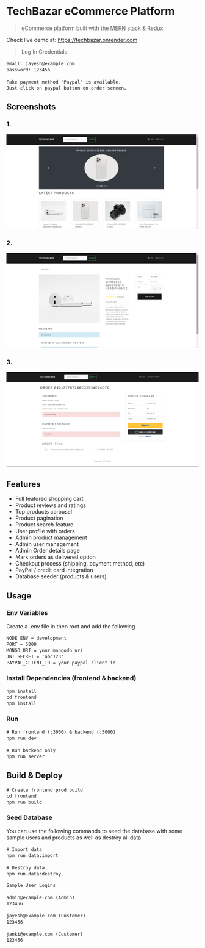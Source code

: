 # TechBazar eCommerce Platform

> eCommerce platform built with the MERN stack & Redux.

Check live demo at: https://techbazar.onrender.com

> Log In Credentials
```
email: jayesh@example.com
password: 123456

Fake payment method 'Paypal' is available.
Just click on paypal button on order screen.
```
## Screenshots
### 1.
![Screenchot](https://github.com/ShivaMaurya06/techbazar/blob/main/uploads/app_pic1.png)
### 2.
![screenshot](https://github.com/ShivaMaurya06/techbazar/blob/main/uploads/app_pic2.png)
### 3.
![screenshot](https://github.com/ShivaMaurya06/techbazar/blob/main/uploads/app_pic3.png)

## Features

- Full featured shopping cart
- Product reviews and ratings
- Top products carousel
- Product pagination
- Product search feature
- User profile with orders
- Admin product management
- Admin user management
- Admin Order details page
- Mark orders as delivered option
- Checkout process (shipping, payment method, etc)
- PayPal / credit card integration
- Database seeder (products & users)

## Usage

### Env Variables

Create a .env file in then root and add the following

```
NODE_ENV = development
PORT = 5000
MONGO_URI = your mongodb uri
JWT_SECRET = 'abc123'
PAYPAL_CLIENT_ID = your paypal client id
```

### Install Dependencies (frontend & backend)

```
npm install
cd frontend
npm install
```

### Run

```
# Run frontend (:3000) & backend (:5000)
npm run dev

# Run backend only
npm run server
```

## Build & Deploy

```
# Create frontend prod build
cd frontend
npm run build
```
### Seed Database

You can use the following commands to seed the database with some sample users and products as well as destroy all data

```
# Import data
npm run data:import

# Destroy data
npm run data:destroy
```

```
Sample User Logins

admin@example.com (Admin)
123456

jayesh@example.com (Customer)
123456

janki@example.com (Customer)
123456
```



